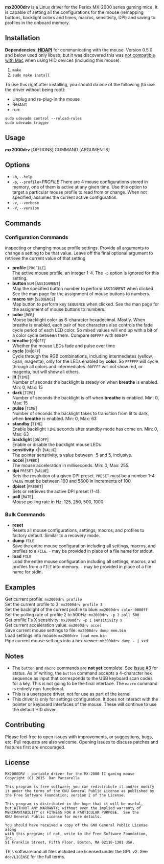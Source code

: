 **mx2000drv** is a Linux driver for the Perixx MX-2000 series gaming mice. It is capable of setting all the configurations for the mouse (remapping buttons, backlight colors and times, macros, sensitivity, DPI) and saving to profiles in the onboard memory.

Installation
----------------

**Dependencies**: **[HIDAPI](http://www.signal11.us/oss/hidapi/)** for communicating with the mouse. Version 0.5.0 and below used only libusb, but it was discovered this was [not compatible with Mac](http://www.libusb.org/ticket/89) when using HID devices (including this mouse). 

1. `make`
2. `sudo make install`

To use this right after installing, you should do *one* of the following (to use the driver without being root):

* Unplug and re-plug-in the mouse
* Restart
* run:

```
sudo udevadm control --reload-rules
sudo udevadm trigger
```

Usage
-----

**mx2000drv** [OPTIONS] COMMAND [ARGUMENTS]

## Options
- `-h`, `--help`
- `-p`, `--profile`=_PROFILE_
     There are 4 mouse configurations stored in memory, one of them is active at any given time. Use this option to target a particular mouse profile to read from or change. When not specified, assumes the current active configuration.
- `-v`, `--verbose`
- `-V`, `--version`

## Commands
### Configuration Commands
inspecting or changing mouse profile settings. Provide all arguments to change a setting to be that value. Leave off the final optional argument to retrieve the current value of that setting.

- **profile** [`PROFILE`]  
    The active mouse profile, an integer 1-4. The `-p` option is ignored for this setting.
- **button** `NUM` [`ASSIGNMENT`]  
    Map the specified button number to perform `ASSIGNMENT` when clicked. See the man page for the assignment of mouse buttons to numbers.
- **macro** `NUM` [`SEQUENCE`]  
    Map button to perform key `SEQUENCE` when clicked. See the man page for the assignment of mouse buttons to numbers.
- **color** [`RGB`]  
    Mouse backlight color as 6-character hexadecimal. Mostly. When breathe is enabled, each pair of hex characters also controls the fade cycle period of each LED color. So mixed values will end up with a bit of a color cycle between them. Compare `00FFFF` with `0084FF`
- **breathe** [`ON`|`OFF`]  
    Whether the mouse LEDs fade and pulse over time
- **cycle** [`ON`|`OFF`]  
    Cycle through the RGB combinations, including intermediates (yellow, cyan, magenta), only for the LEDs enabled by **color**. So `FFFFFF` will cycle through all colors and intermediates. `00FFFF` will not show red, or magenta, but will show all others.
- **lit** [`TIME`]  
    Number of seconds the backlight is steady on when **breathe** is enabled. Min: 0, Max: 15
- **dark** [`TIME`]  
    Number of seconds the backlight is off when **breathe** is enabled. Min: 0, Max: 15
- **pulse** [`TIME`]  
    Number of seconds the backlight takes to transition from lit to dark, when **breathe** is enabled. Min: 0, Max: 63
- **standby** [`TIME`]  
    Enable backlight `TIME` seconds after standby mode has come on. Min: 0, Max: 63
- **backlight** [`ON`|`OFF`]  
    Enable or disable the backlight mouse LEDs
- **sensitivity** `X`|`Y` [`VALUE`]  
    The pointer sensitivity, a value between -5 and 5, inclusive.
- **accel** [`SPEED`]  
    The mouse acceleration in milliseconds. Min: 0, Max: 255.
- **dpi** `PRESET` [`VALUE`]  
    Sets the resolution of a given DPI preset. `PRESET` must be a number 1-4. `VALUE` must be between 100 and 5600 in increments of 100
- **dpiset** [`PRESET`]  
    Sets or retrieves the active DPI preset (1-4).
- **poll** [`RATE`]  
    Mouse polling rate in Hz: 125, 250, 500, 1000

### Bulk Commands

- **reset**  
    Resets all mouse configurations, settings, macros, and profiles to factory default. Similar to a recovery mode.
- **dump** `FILE`  
    Save the entire mouse configuration including all settings, macros, and profiles to a `FILE`. `-` may be provided in place of a file name for stdout.
- **load** `FILE`  
    Load the entire mouse configuration including all settings, macros, and profiles from a `FILE` into memory. `-` may be provided in place of a file name for stdin.

## Examples

Get current profile: `mx2000drv profile`  
Set the current profile to 3: `mx2000drv profile 3`  
Set the backlight of the current profile to blue: `mx2000drv color 0000ff`  
Set the polling rate of profile 2 to 500Hz: `mx2000drv -p 2 poll 500`  
Get profile 1's X sensitivity: `mx2000drv -p 1 sensitivity x`  
Get current acceleration value: `mx2000drv accel`  
Save current mouse settings to file: `mx2000drv dump mem.bin`  
Load settings into mouse: `mx2000drv load mem.bin`  
Pipe current mouse settings into a hex viewer: `mx2000drv dump - | xxd`

Notes
---------

* The `button` and `macro` commands are **not yet** complete. See [Issue #3](https://github.com/pzl/mx2000drv/issues/3) for status. As of writing, the `button` command accepts a 4-character hex sequence as input that corresponds to the USB keyboard scan codes for a key. This is not going to be the final interface. The `macro` command is entirely non-functional.
* This is a userspace driver, not for use as part of the kernel
* This driver is only for settings configuration. It does not interact with the pointer or keyboard interfaces of the mouse. These will continue to use the default HID driver.

Contributing
--------------

Please feel free to open issues with improvements, or suggestions, bugs, etc. Pull requests are also welcome. Opening issues to discuss patches and features first are encouraged.


License
------------
```
MX2000DRV - portable driver for the MX-2000 II gaming mouse
Copyright (C) 2015  Dan Panzarella

This program is free software; you can redistribute it and/or modify
it under the terms of the GNU General Public License as published by
the Free Software Foundation; version 2 of the License.

This program is distributed in the hope that it will be useful,
but WITHOUT ANY WARRANTY; without even the implied warranty of
MERCHANTABILITY or FITNESS FOR A PARTICULAR PURPOSE.  See the
GNU General Public License for more details.

You should have received a copy of the GNU General Public License along
with this program; if not, write to the Free Software Foundation, Inc.,
51 Franklin Street, Fifth Floor, Boston, MA 02110-1301 USA.
```


This software and all files included are licensed under the GPL v2. See `doc/LICENSE` for the full terms.